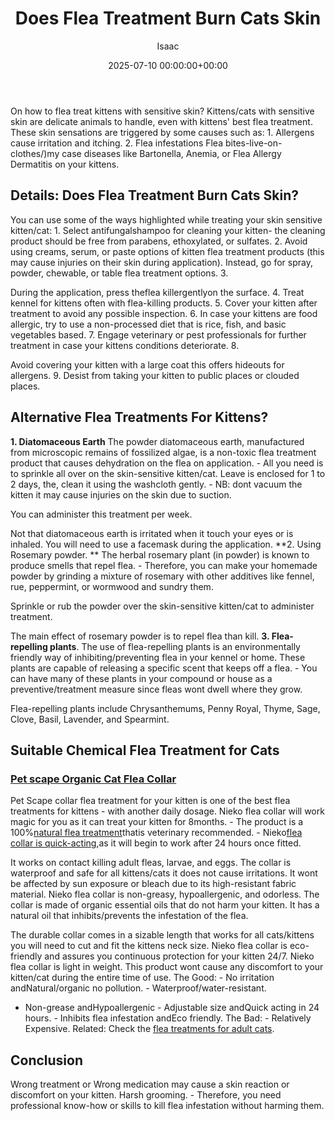 ﻿---
title: Does Flea Treatment Burn Cats Skin
description: On how to flea treat kittens with sensitive skin?Kittenscats with sensitive skin are delicate animals to handle, even with kittens' best flea treatment .
slug: /does-flea-treatment-burn-cats-skin/
date: 2025-07-10 00:00:00+00:00
lastmod: 2025-07-10 00:00:00+03:00
author: Isaac
categories:
- Fleas
- Guide
tags:
- fleas
- doe
- flea
layout: post
---

On how to flea treat kittens with sensitive skin? Kittens/cats with sensitive skin are delicate animals to handle, even with kittens' best flea treatment. These skin sensations are triggered by some causes such as: 1. Allergens cause irritation and itching. 2. Flea infestations Flea bites-live-on-clothes/)my case diseases like Bartonella, Anemia, or Flea Allergy Dermatitis on your kittens.

##  Details: Does Flea Treatment Burn Cats Skin?

You can use some of the ways highlighted while treating your skin sensitive kitten/cat: 1. Select antifungalshampoo for cleaning your kitten- the cleaning product should be free from parabens, ethoxylated, or sulfates. 2. Avoid using creams, serum, or paste options of kitten flea treatment products (this may cause injuries on their skin during application). Instead, go for spray, powder, chewable, or table flea treatment options. 3.

During the application, press theflea killergentlyon the surface. 4. Treat kennel for kittens often with flea-killing products. 5. Cover your kitten after treatment to avoid any possible inspection. 6. In case your kittens are food allergic, try to use a non-processed diet that is rice, fish, and basic vegetables based. 7. Engage veterinary or pest professionals for further treatment in case your kittens conditions deteriorate. 8.

Avoid covering your kitten with a large coat this offers hideouts for allergens. 9. Desist from taking your kitten to public places or clouded places.

##  Alternative Flea Treatments For Kittens?

**1. Diatomaceous Earth** The powder diatomaceous earth, manufactured from microscopic remains of fossilized algae, is a non-toxic flea treatment product that causes dehydration on the flea on application. - All you need is to sprinkle all over on the skin-sensitive kitten/cat. Leave is enclosed for 1 to 2 days, the, clean it using the washcloth gently. - NB: dont vacuum the kitten it may cause injuries on the skin due to suction.

You can administer this treatment per week.

Not that diatomaceous earth is irritated when it touch your eyes or is inhaled. You will need to use a facemask during the application. **2. Using Rosemary powder. ** The herbal rosemary plant (in powder) is known to produce smells that repel flea. - Therefore, you can make your homemade powder by grinding a mixture of rosemary with other additives like fennel, rue, peppermint, or wormwood and sundry them.

Sprinkle or rub the powder over the skin-sensitive kitten/cat to administer treatment.

The main effect of rosemary powder is to repel flea than kill. **3. Flea-repelling plants**. The use of flea-repelling plants is an environmentally friendly way of inhibiting/preventing flea in your kennel or home. These plants are capable of releasing a specific scent that keeps off a flea. - You can have many of these plants in your compound or house as a preventive/treatment measure since fleas wont dwell where they grow.

Flea-repelling plants include Chrysanthemums, Penny Royal, Thyme, Sage, Clove, Basil, Lavender, and Spearmint.

##  Suitable Chemical Flea Treatment for Cats

###  [Pet scape Organic Cat Flea Collar](https://www.amazon.com/dp/B07RQMBWGH/?tag=p-policy-20)

Pet Scape collar flea treatment for your kitten is one of the best flea treatments for kittens - with another daily dosage. Nieko flea collar will work magic for you as it can treat your kitten for 8months. - The product is a 100%[natural flea treatment](https://pestpolicy.com/does-apple-cider-vinegar-kill-fleas/)thatis veterinary recommended. - Nieko[flea collar is quick-acting](https://pestpolicy.com/best-flea-collar-for-dogs/),as it will begin to work after 24 hours once fitted.

It works on contact killing adult fleas, larvae, and eggs. The collar is waterproof and safe for all kittens/cats it does not cause irritations. It wont be affected by sun exposure or bleach due to its high-resistant fabric material. Nieko flea collar is non-greasy, hypoallergenic, and odorless. The collar is made of organic essential oils that do not harm your kitten. It has a natural oil that inhibits/prevents the infestation of the flea.

The durable collar comes in a sizable length that works for all cats/kittens you will need to cut and fit the kittens neck size. Nieko flea collar is eco-friendly and assures you continuous protection for your kitten 24/7. Nieko flea collar is light in weight. This product wont cause any discomfort to your kitten/cat during the entire time of use. The Good: - No irritation andNatural/organic no pollution. - Waterproof/water-resistant.

- Non-grease andHypoallergenic - Adjustable size andQuick acting in 24 hours. - Inhibits flea infestation andEco friendly. The Bad: - Relatively Expensive. Related: Check the [flea treatments for adult cats](https://pestpolicy.com/best-flea-treatment-for-cats/).

##  Conclusion

Wrong treatment or Wrong medication may cause a skin reaction or discomfort on your kitten. Harsh grooming. - Therefore, you need professional know-how or skills to kill flea infestation without harming them.

